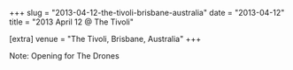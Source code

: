 +++
slug = "2013-04-12-the-tivoli-brisbane-australia"
date = "2013-04-12"
title = "2013 April 12 @ The Tivoli"

[extra]
venue = "The Tivoli, Brisbane, Australia"
+++

Note: Opening for The Drones
